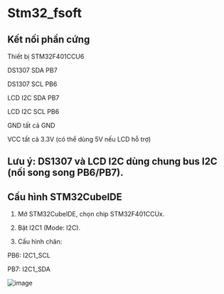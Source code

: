 # Stm32_fsoft
## Kết nối phần cứng
Thiết bị STM32F401CCU6

DS1307 SDA	PB7

DS1307 SCL	PB6

LCD I2C SDA	PB7

LCD I2C SCL	PB6

GND tất cả	GND

VCC tất cả	3.3V (có thể dùng 5V nếu LCD hỗ trợ)
## Lưu ý: DS1307 và LCD I2C dùng chung bus I2C (nối song song PB6/PB7).
## Cấu hình STM32CubeIDE
1. Mở STM32CubeIDE, chọn chip STM32F401CCUx.

2. Bật I2C1 (Mode: I2C).

3. Cấu hình chân:

PB6: I2C1_SCL

PB7: I2C1_SDA

![image](https://github.com/user-attachments/assets/d3bef7f7-b95f-4083-9b15-80aa2f386091)


